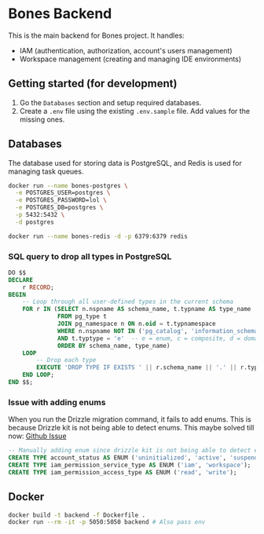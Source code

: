 # Bones Backend

This is the main backend for Bones project. It handles:

- IAM (authentication, authorization, account's users management)
- Workspace management (creating and managing IDE environments)

## Getting started (for development)

1. Go the `Databases` section and setup required databases.
1. Create a `.env` file using the existing `.env.sample` file. Add values for the missing ones.

## Databases

The database used for storing data is PostgreSQL, and Redis is used for managing task queues.

```bash
docker run --name bones-postgres \
  -e POSTGRES_USER=postgres \
  -e POSTGRES_PASSWORD=lol \
  -e POSTGRES_DB=postgres \
  -p 5432:5432 \
  -d postgres

docker run --name bones-redis -d -p 6379:6379 redis
```

### SQL query to drop all types in PostgreSQL

```sql
DO $$
DECLARE
    r RECORD;
BEGIN
    -- Loop through all user-defined types in the current schema
    FOR r IN (SELECT n.nspname AS schema_name, t.typname AS type_name
              FROM pg_type t
              JOIN pg_namespace n ON n.oid = t.typnamespace
              WHERE n.nspname NOT IN ('pg_catalog', 'information_schema')
              AND t.typtype = 'e'  -- e = enum, c = composite, d = domain, b = base, p = pseudo-type
              ORDER BY schema_name, type_name)
    LOOP
        -- Drop each type
        EXECUTE 'DROP TYPE IF EXISTS ' || r.schema_name || '.' || r.type_name || ' CASCADE';
    END LOOP;
END $$;
```

### Issue with adding enums

When you run the Drizzle migration command, it fails to add enums. This is because Drizzle kit is not being able to detect enums. This maybe solved till now: [Github Issue](https://github.com/drizzle-team/drizzle-orm/issues/2389)

```sql
-- Manually adding enum since drizzle kit is not being able to detect enums
CREATE TYPE account_status AS ENUM ('uninitialized', 'active', 'suspended', 'deactive');
CREATE TYPE iam_permission_service_type AS ENUM ('iam', 'workspace');
CREATE TYPE iam_permission_access_type AS ENUM ('read', 'write');
```

## Docker

```bash
docker build -t backend -f Dockerfile .
docker run --rm -it -p 5050:5050 backend # Also pass env
```
